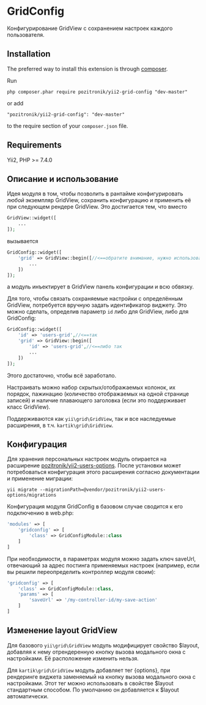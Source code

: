 GridConfig
==========
Конфигурирование GridView с сохранением настроек каждого пользователя.

Installation
------------

The preferred way to install this extension is through [composer](http://getcomposer.org/download/).

Run

```
php composer.phar require pozitronik/yii2-grid-config "dev-master"
```

or add

```
"pozitronik/yii2-grid-config": "dev-master"
```

to the require section of your `composer.json` file.


Requirements
------------

Yii2,
PHP >= 7.4.0

Описание и использование
------------------------

Идея модуля в том, чтобы позволить в рантайме конфигурировать *любой* экземпляр GridView, сохранить конфигурацию и применить её при следующем рендере GridView.
Это достигается тем, что вместо 
```php
GridView::widget([
    ...
]);
```
вызывается
```php
GridConfig::widget([
    'grid' => GridView::begin([//<==обратите внимание, нужно использовать именно ::begin() а не ::widget()
        ...
    ])
]);
```

а модуль инъектирует в GridView панель конфигурации и всю обвязку.

Для того, чтобы связать сохраняемые настройки с определённым GridView, потребуется вручную задать идентификатор виджету. Это можно сделать, определив параметр `id` либо для GridView, либо для GridConfig:

```php
GridConfig::widget([
    'id' => 'users-grid',//<==так
    'grid' => GridView::begin([
        'id' => 'users-grid',//<==либо так
        ...
    ])
]);
```

Этого достаточно, чтобы всё заработало.

Настраивать можно набор скрытых/отображаемых колонок, их порядок, пажинацию (количество отображаемых на одной странице записей) и наличие плавающего заголовка (если это поддерживает класс GridView). 

Поддерживаются как `yii\grid\GridView`, так и все наследуемые расширения, в т.ч. `kartik\grid\GridView`. 

Конфигурация
------------

Для хранения персональных настроек модуль опирается на расширение [pozitronik/yii2-users-options](https://github.com/pozitronik/yii2-users-options). После установки может потребоваться конфигурация этого расширения согласно документации и применение миграции:  

`yii migrate --migrationPath=@vendor/pozitronik/yii2-users-options/migrations`

Конфигурация модуля GridConfig в базовом случае сводится к его подключению в web.php: 

```php
'modules' => [
    'gridconfig' => [
        'class' => GridConfigModule::class
    ]
]
```

При необходимости, в параметрах модуля можно задать ключ saveUrl, отвечающий за адрес постинга применяемых настроек (например, если вы решили переопределить контроллер модуля своим):

```php
'gridconfig' => [
    'class' => GridConfigModule::class,
    'params' => [
        'saveUrl' => '/my-controller-id/my-save-action'    
    ]
]
```

Изменение layout GridView
-------------------------

Для базового `yii\grid\GridView` модуль модифицирует свойство $layout, добавляя к нему отрендеренную кнопку вызова модального окна с настройками. Её расположение изменить нельзя.

Для `kartik\grid\GridView` модуль добавляет тег {options}, при рендеринге виджета заменяемый на кнопку вызова модального окна с настройками. Этот тег можно использовать в свойстве $layout стандартным способом. По умолчанию он добавляется к $layout автоматически.   